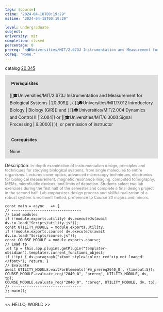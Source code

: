 ```yaml
---
tags: [course]
ctime: "2024-04-18T00:19:29"
mstime: "2024-04-18T00:19:29"

level: undergraduate
subject: 
university: mit
completion: closed
percentage: 0
prereq: "<🎓Universities/MIT/2.673J Instrumentation and Measurement for Biological Systems> , ( <🎓Universities/MIT/7.012 Introductory Biology> and ( <🎓Universities/MIT/2.004 Dynamics and Control II> or <🎓Universities/MIT/6.3000 Signal Processing> )), or permission of instructor"
coreq: "None."
---
```


catalog [20.345](http://student.mit.edu/catalog/m20a.html#20.345)

<span style="display: block; padding: 15px; background-color: rgb(100, 100, 100, 0.2);"><font id="m_prereq2040_0" style="display: block; font-family: Arial, sans-serif; font-weight: bold; padding: 5px">Prerequisites</font><br><span id="prereq2040_0">[[🎓Universities/MIT/2.673J Instrumentation and Measurement for Biological Systems | 20.309]] , ( [[🎓Universities/MIT/7.012 Introductory Biology | Biology (GIR)]] and ( [[🎓Universities/MIT/2.004 Dynamics and Control II | 2.004]] or [[🎓Universities/MIT/6.3000 Signal Processing | 6.3000]] )), or permission of instructor</span></span>
<span style="display: block; padding: 15px; background-color: rgb(100, 100, 100, 0.2);"><font id="m_coreq2040_0" style="display: block; font-family: Arial, sans-serif; font-weight: bold; padding: 5px">Corequisites</font><br><span id="coreq2040_0">None.</span></span>

<font style="">Description:</font>
<font style="color: grey; font-size: 0.8rem;">In-depth examination of instrumentation design, principles and techniques for studying biological systems, from single molecules to entire organisms. Lectures cover optics, advanced microscopy techniques, electronics for biological measurement, magnetic resonance imaging, computed tomography, MEMs, microfluidic devices, and limits of detection. Students select two lab exercises during the first half of the semester and complete a final design project in the second half. Lab emphasizes design process and skillful realization of a robust system. Enrollment limited; preference to Course 20 majors and minors.</font>

```dataviewjs
const main = async _ => {
// --------------------------------
// Load modules
if (!module.exports.utility) dv.executeJs(await dv.io.load("Scripts/utility.js"));
const UTILITY_MODULE = module.exports.utility;
if (!module.exports.course) dv.executeJs(await dv.io.load("Scripts/course.js"));
const COURSE_MODULE = module.exports.course;
// Load tp
let tp = this.app.plugins.getPlugin("templater-obsidian").templater.current_functions_object;
if (!tp) { dv.paragraph("<font style='color: red'>tp not loaded!</font>"); return; }
// Evaluate
await UTILITY_MODULE.waitForElements(`#m_prereq2040_0`, {timeout:5});
COURSE_MODULE.evaluate_req("2040_0", "prereq", UTILITY_MODULE, dv, tp);
COURSE_MODULE.evaluate_req("2040_0", "coreq", UTILITY_MODULE, dv, tp);
// --------------------------------
}; main();
```

---

<< HELLO, WORLD >>
